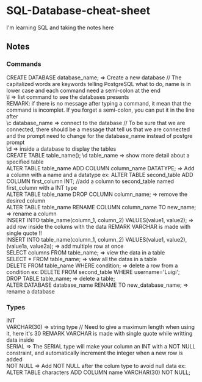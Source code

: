 # SQL-Database-cheat-sheet
I'm learning SQL and taking the notes here
## Notes  
### Commands
CREATE DATABASE database_name; => Create a new database // The capitalized words are keywords telling PostgreSQL what to do, name is in lower case and each command need a semi-colon at the end  
\l => list command to see the databases presents  
REMARK: if there is no message after typing a command, it mean that the command is incomplet. If you forget a semi-colon, you can put it in the line after  
\c database_name => connect to the database // To be sure that we are connected, there should be a message that tell us that we are connected and the prompt need to change for the database_name instead of postgre prompt  
\d => inside a database to display the tables  
CREATE TABLE table_name();
\d table_name => show more detail about a specified table  
ALTER TABLE table_name ADD COLUMN column_name DATATYPE; => Add a column with a name and a datatype  ex: ALTER TABLE second_table ADD COLUMN first_column INT; //add a column to second_table named first_column with a INT type  
ALTER TABLE table_name DROP COLUMN column_name; => remove the desired column  
ALTER TABLE table_name RENAME COLUMN column_name TO new_name; => rename a column  
INSERT INTO table_name(column_1, column_2) VALUES(value1, value2); => add row inside the colums with the data REMARK VARCHAR is made with single quote !!  
INSERT INTO table_name(column_1, column_2) VALUES(value1, value2),(value1a, value2a); => add multiple row at once  
SELECT columns FROM table_name; => view the data in a table  
SELECT * FROM table_name; => view all the datas in a table  
DELETE FROM table_name WHERE condition; => delete a row from a condition ex: DELETE FROM second_table WHERE username='Luigi';  
DROP TABLE table_name; => delete a table;  
ALTER DATABASE database_name RENAME TO new_database_name; => rename a database  


### Types  
INT  
VARCHAR(30) => string type // Need to give a maximum length when using it, here it's 30 REMARK VARCHAR is made with single quote while writting data inside  
SERIAL => The SERIAL type will make your column an INT with a NOT NULL constraint, and automatically increment the integer when a new row is added  
NOT NULL => Add NOT NULL after the colum type to avoid null data ex: ALTER TABLE characters ADD COLUMN name VARCHAR(30) NOT NULL;  

